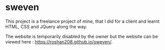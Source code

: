 # sweven

This project is a freelance project of mine, that I did for a client and learnt HTML, CSS and JQuery along the way.

The website is temporarily disabled by the owner but the website can be viewed here : https://roshan208.github.io/sweven/.
